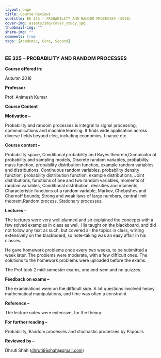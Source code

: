 ```yaml
---
layout: page
title: Course Reviews
subtitle: EE 325 – PROBABILITY AND RANDOM PROCESSES (2016)
cover-img: assets/img/Cover_study.jpg
thumbnail-img: ""
share-img: ""
comments: true
tags: [Academic, Core, Second]
---
```



### EE 325 – PROBABILITY AND RANDOM PROCESSES

**Course offered in:**

Autumn 2016

**Professor**

Prof. Animesh Kumar

**Course Content**


**Motivation –**
 
Probability and random processes is integral to signal processing, communications and machine learning. It finds wide application across diverse fields beyond elec, including economics, finance etc.

**Course content –**

Probability space, Conditional probability and Bayes theorem,Combinatorial probability and sampling models, Discrete random variables, probability mass function, probability distribution function, example random variables and distributions, Continuous random variables, probability density function, probability distribution function, example distributions, Joint distributions, functions of one and two random variables, moments of random variables, Conditional distribution, densities and moments, Characteristic functions of a random variable, Markov, Chebyshev and Chernoff bounds; Strong and weak laws of large numbers, central limit theorem.Random process. Stationary processes.

**Lectures –**

The lectures were very well planned and sir explained the concepts with a few solved examples in class as well. His taught on the blackboard, and did not follow any text as such, but covered all the topics in class, writing extensively on the blackboard, so note-taking was an easy affair in his classes.

He gave homework problems once every two weeks, to be submitted a week later. The problems were moderate, with a few difficult ones. The solutions to the homework problems were uploaded before the exams.

The Prof took 2 mid-semester exams, one end-sem and no quizzes.

**Feedback on exams –**

The examinations were on the difficult side. A lot questions involved heavy mathematical manipulations, and time was often a constraint.  

**Reference –**

The lecture notes were extensive, for the theory.

**For further reading –**

Probability, Random processes and stochastic processes by Papoulis


**Reviewed by –**

Dhruti Shah (dhruti96shah@gmail.com)
